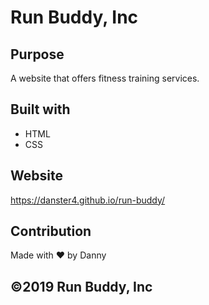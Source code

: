 # Run Buddy, Inc

## Purpose
A website that offers fitness training services.

## Built with
* HTML
* CSS

## Website 
https://danster4.github.io/run-buddy/

## Contribution
Made with ❤️ by Danny

## ©️2019 Run Buddy, Inc
